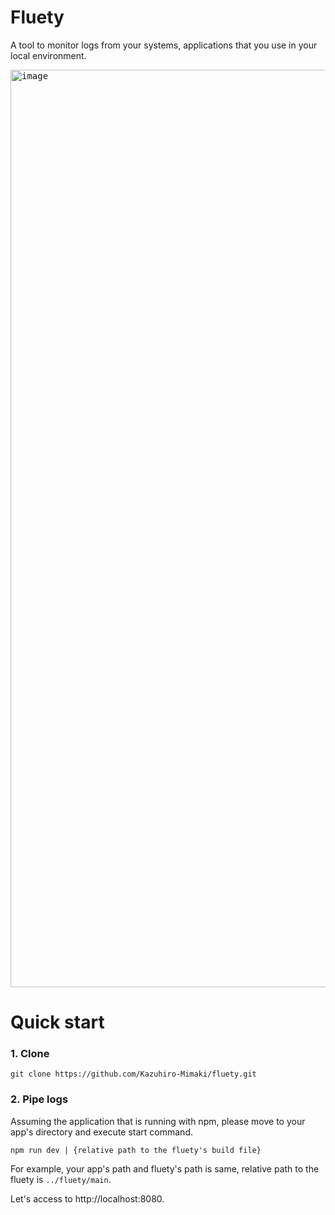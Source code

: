 # Fluety

A tool to monitor logs from your systems, applications that you use in your local environment.

<kbd><img width="1468" alt="image" src="https://github.com/user-attachments/assets/1131d594-2820-40ec-9ea9-8453e36254b6"></kbd>

# Quick start

### 1. Clone

```
git clone https://github.com/Kazuhiro-Mimaki/fluety.git
```

### 2. Pipe logs

Assuming the application that is running with npm, please move to your app's directory and execute start command.

```
npm run dev | {relative path to the fluety's build file}
```

For example, your app's path and fluety's path is same, relative path to the fluety is `../fluety/main`.

Let's access to http://localhost:8080.
